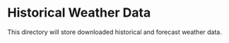 # Historical Weather Data
This directory will store downloaded historical and forecast weather data.
